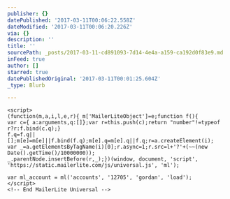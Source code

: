 ```yaml
---
publisher: {}
datePublished: '2017-03-11T00:06:22.558Z'
dateModified: '2017-03-11T00:06:20.226Z'
via: {}
description: ''
title: ''
sourcePath: _posts/2017-03-11-cd891093-7d14-4e4a-a159-ca192d0f83e9.md
inFeed: true
author: []
starred: true
datePublishedOriginal: '2017-03-11T00:01:25.604Z'
_type: Blurb

---
```

<!-- MailerLite Universal -->
    <script>
    (function(m,a,i,l,e,r){ m['MailerLiteObject']=e;function f(){ 
    var c={ a:arguments,q:[]};var r=this.push(c);return "number"!=typeof r?r:f.bind(c.q);}
    f.q=f.q||[];m[e]=m[e]||f.bind(f.q);m[e].q=m[e].q||f.q;r=a.createElement(i);
    var _=a.getElementsByTagName(i)[0];r.async=1;r.src=l+'?'+(~~(new Date().getTime()/10000000));
    _.parentNode.insertBefore(r,_);})(window, document, 'script', 'https://static.mailerlite.com/js/universal.js', 'ml');
    
    var ml_account = ml('accounts', '12705', 'gordan', 'load');
    </script>
    <!-- End MailerLite Universal -->